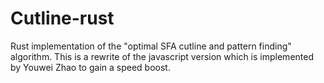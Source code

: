 # Cutline-rust

Rust implementation of the "optimal SFA cutline and pattern finding" algorithm. This is a rewrite of the javascript version which is implemented by Youwei Zhao to gain a speed boost.
